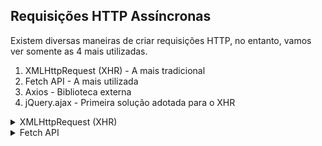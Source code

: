 ## Requisições HTTP Assíncronas

Existem diversas maneiras de criar requisições HTTP, no entanto, vamos ver somente as 4 mais utilizadas.

1. XMLHttpRequest (XHR) - A mais tradicional
2. Fetch API - A mais utilizada
3. Axios - Biblioteca externa
4. jQuery.ajax - Primeira solução adotada para o XHR

<details>

<summary>XMLHttpRequest (XHR)</summary>

<br>
Para realizar uma requisição com XHR, precisamos __instanciar o objeto XMLHttpRequest__ (nativo dos navegadores). Através dele, conseguimos acesso aos seus métodos, onde utilizaremos para configurar e enviar requisições.

```javascript
var xhr = new XMLHttpRequest();
```
<br>
Após instanciar, temos acessos aos seus métodos e atributos. Abaixo temos os mais utilizados, no entanto, existem muito mais.


##### Métodos:
- `open()` para iniciar a requisição.
- `send()` para enviá-la.

##### Atributos:
- readyState
  - Descreve o estado atual da requisição. Pode ter os valores:
    - 0 (UNSENT)
    - 1 (OPENED)
    - 2 (HEADERS_RECEIVED)
    - 3 (LOADING)
    - 4 (DONE)
- status
  - O código de status HTTP da resposta recebida. Exemplos incluem 200 (OK), 404 (Not Found), 500 (Internal Server Error), etc.
- responseText
  - Contém a resposta da requisição como uma string ou json.


##### Estrutura Requisição
Abaixo temos um exemplo direto de uma requisição get. Nesse caso, não estamos capturando os dados da api, somente realizando o envio da requisição.

```javascript
function ajax() {
    var xhr = new XMLHttpRequest(); // Instanciação objeto XHR
    xhr.open('GET', 'https://reqres.in/api/products/', true); // Inicio req
    xhr.onload = function () {
        // Função para realizar algo com a resposta da requisição
    };
    xhr.send(); // Envio req
}
```
<br>

Para tratar e visualizar os dados, temos que criar outra função. Essa função ela __deve__ estar antes do envio da req. Pelo fato do Ajax ser assíncrono, seu gatilho (onload) já deve estar acionado esperando o envio e retorno da requisição.

```javascript
xhr.onload = function () {
        if (xhr.readyState == 4 && xhr.status == 200) {
            console.log(JSON.parse(xhr.responseText)); // Ação realizada com a resposta json da requisição Get
        } else {
            console.error(`Erro: ${xhr.status}`);
        }
};
```
<br>

Essa função, normalmente é inicializada, verificando os principais atributos da requisição.

- `xhr.readyState == 4` se a req foi finalizada (enviada).
- `xhr.status == 200` se o status de retorno do HTTP foi bem-sucedido.

Caso não ocorra nenhum erro, alguma ação é realizada. No caso do exemplo, foi pego a resposta em JSON, convertido em objeto e exibido no console.
</details>


<details>

<summary>Fetch API</summary>

Fetch API é uma função nativa do javascript que faz requisições HTTP e retorna a classe promise. Portanto, conseguimos utilizar os métodos das promises.

```javascript
function requestApiData() {
    fetch('URL')
        .then(response => {
            if (!response.ok) {
                throw new Error(`Erro: ${response.status}`);
            }
            return response.json(); // Converte a resposta para JSON
        })
        .then(data => {
            console.log(data); // Mostra os dados no console
        })
        .catch(error => {
            console.error(error); // Lida com erros
        });
}
```

Sendo assim, o `resolve()` das promises, nesse caso, acontece quando a requisição é bem-sucedida e seu retorno é um objeto chamado `response`. Esse objeto pode ser de qualquer formato, normalmente é um JSON.

Vale lembrar que, nas promises tratamos os erros no método `.catch()`, no entanto, no fetch é diferente. 

No fetch, tratamos erros de rede diretamente no primeiro `.then()`, pois o fetch entende qualquer status de rede como resposta bem-sucedida.

Sendo assim, utilizamos o `(!response.ok)` para identificar qualquer status HTTP diferente de 200 à 299, nos quais indicam erro.

</details>